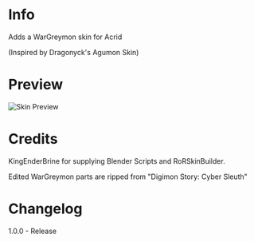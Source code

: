 # Info
Adds a WarGreymon skin for Acrid

(Inspired by Dragonyck's Agumon Skin)

# Preview
![Skin Preview](https://raw.githubusercontent.com/muppp/muppps-RoR2-Skins/main/Acrid/WarGreymon/icon.png)

# Credits
KingEnderBrine for supplying Blender Scripts and RoRSkinBuilder.

Edited WarGreymon parts are ripped from "Digimon Story: Cyber Sleuth"

# Changelog
1.0.0 - Release
